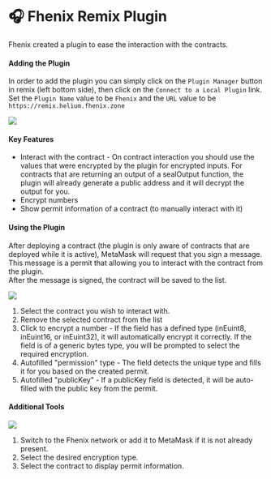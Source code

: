 # 🎧 Fhenix Remix Plugin

Fhenix created a plugin to ease the interaction with the contracts. 

#### Adding the Plugin

In order to add the plugin you can simply click on the `Plugin Manager` button in remix (left bottom side), then click on the `Connect to a Local Plugin` link.
Set the `Plugin Name` value to be `Fhenix` and the `URL` value to be `https://remix.helium.fhenix.zone`

![](/img/install-plugin.webp)

#### Key Features

* Interact with the contract - On contract interaction you should use the values that were encrypted by the plugin for encrypted inputs. For contracts that are returning an output of a sealOutput function, the plugin will already generate a public address and it will decrypt the output for you.
* Encrypt numbers
* Show permit information of a contract (to manually interact with it)
  

#### Using the Plugin

After deploying a contract (the plugin is only aware of contracts that are deployed while it is active), MetaMask will request that you sign a message. This message is a permit that allowing you to interact with the contract from the plugin.  
After the message is signed, the contract will be saved to the list.  

![](/img/interact-info-1.webp)


1. Select the contract you wish to interact with.
2. Remove the selected contract from the list
3. Click to encrypt a number - If the field has a defined type (inEuint8, inEuint16, or inEuint32), it will automatically encrypt it correctly. If the field is of a generic bytes type, you will be prompted to select the required encryption.
4. Autofilled "permission" type - The field detects the unique type and fills it for you based on the created permit.
5. Autofilled "publicKey" - If a publicKey field is detected, it will be auto-filled with the public key from the permit.


#### Additional Tools

![](/img/tools-info.webp)

1. Switch to the Fhenix network or add it to MetaMask if it is not already present.
2. Select the desired encryption type.
3. Select the contract to display permit information.